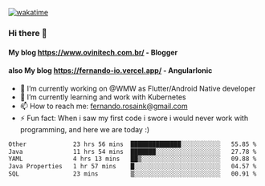 [![wakatime](https://wakatime.com/badge/user/d5892087-17e6-46ab-8384-91a71a9b88d8.svg)](https://wakatime.com/@d5892087-17e6-46ab-8384-91a71a9b88d8)
### Hi there 👋

#### My blog https://www.ovinitech.com.br/ - Blogger
#### also My blog https://fernando-io.vercel.app/ - AngularIonic

- 🔭 I’m currently working on @WMW as Flutter/Android Native developer
- 🌱 I’m currently learning and work with Kubernetes
- 📫 How to reach me: fernando.rosaink@gmail.com 
- ⚡ Fun fact: When i saw my first code i swore i would never work with programming, and here we are today :)

<!--START_SECTION:waka-->

```txt
Other             23 hrs 56 mins  ██████████████░░░░░░░░░░░   55.85 %
Java              11 hrs 54 mins  ███████░░░░░░░░░░░░░░░░░░   27.78 %
YAML              4 hrs 13 mins   ██▒░░░░░░░░░░░░░░░░░░░░░░   09.88 %
Java Properties   1 hr 57 mins    █░░░░░░░░░░░░░░░░░░░░░░░░   04.57 %
SQL               23 mins         ▒░░░░░░░░░░░░░░░░░░░░░░░░   00.91 %
```

<!--END_SECTION:waka-->
